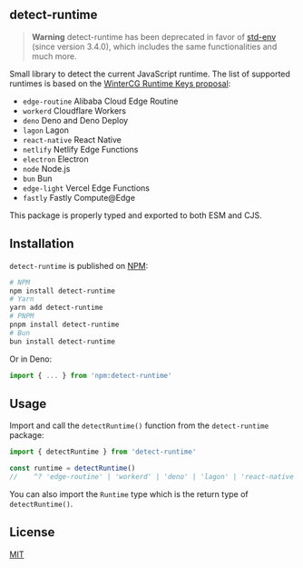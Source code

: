 ## detect-runtime

> **Warning**
> detect-runtime has been deprecated in favor of [std-env](https://github.com/unjs/std-env) (since version 3.4.0), which includes the same functionalities and much more.

Small library to detect the current JavaScript runtime. The list of supported runtimes is based on the [WinterCG Runtime Keys proposal](https://runtime-keys.proposal.wintercg.org/):

 - `edge-routine` Alibaba Cloud Edge Routine
 - `workerd` Cloudflare Workers
 - `deno` Deno and Deno Deploy
 - `lagon` Lagon
 - `react-native` React Native
 - `netlify` Netlify Edge Functions
 - `electron` Electron
 - `node` Node.js
 - `bun` Bun
 - `edge-light` Vercel Edge Functions
 - `fastly` Fastly Compute@Edge

This package is properly typed and exported to both ESM and CJS.

## Installation

`detect-runtime` is published on [NPM](https://www.npmjs.com/package/detect-runtime):

```bash
# NPM
npm install detect-runtime
# Yarn
yarn add detect-runtime
# PNPM
pnpm install detect-runtime
# Bun
bun install detect-runtime
```

Or in Deno:

```ts
import { ... } from 'npm:detect-runtime'
```

## Usage

Import and call the `detectRuntime()` function from the `detect-runtime` package:

```ts
import { detectRuntime } from 'detect-runtime'

const runtime = detectRuntime()
//    ^? 'edge-routine' | 'workerd' | 'deno' | 'lagon' | 'react-native' | 'netlify | 'electron | 'node | 'bun | 'edge-light | 'unknown'
```

You can also import the `Runtime` type which is the return type of `detectRuntime()`.


## License

[MIT](./LICENSE)
